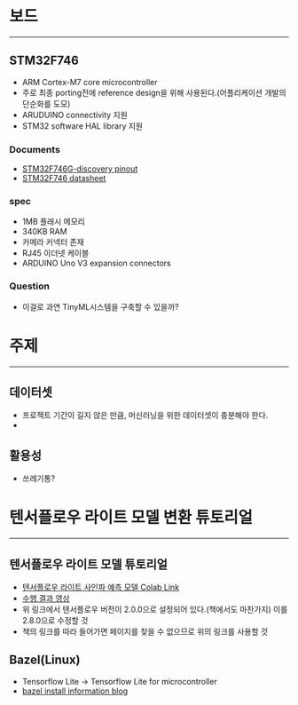 # 보드
---
## STM32F746
- ARM Cortex-M7 core microcontroller
- 주로 최종 porting전에 reference design을 위해 사용된다.(어플리케이션 개발의 단순화를 도모)
- ARUDUINO connectivity 지원
- STM32 software HAL library 지원

### Documents
- [STM32F746G-discovery pinout](https://os.mbed.com/platforms/ST-Discovery-F746NG/)
- [STM32F746 datasheet](https://www.st.com/resource/en/reference_manual/rm0385-stm32f75xxx-and-stm32f74xxx-advanced-armbased-32bit-mcus-stmicroelectronics.pdf) 

### spec
- 1MB 플래시 메모리
- 340KB RAM
- 카메라 커넥터 존재
- RJ45 이더넷 케이블
- ARDUINO Uno V3 expansion connectors

### Question
- 이걸로 과연 TinyML시스템을 구축할 수 있을까?

# 주제
---
## 데이터셋
- 프로젝트 기간이 길지 않은 만큼, 머신러닝을 위한 데이터셋이 충분해야 한다.
- 

## 활용성
- 쓰레기통?

# 텐서플로우 라이트 모델 변환 튜토리얼
---
## 텐서플로우 라이트 모델 튜토리얼
- [텐서플로우 라이트 사인파 예측 모델 Colab Link](https://colab.research.google.com/github/tensorflow/tflite-micro/blob/profiling-logs/tensorflow/lite/micro/examples/hello_world/train/train_hello_world_model.ipynb)
- [수행 결과 영상](https://github.com/yunho0130/tensorflow-lite/blob/master/tensorflow/lite/micro/examples/hello_world/images/STM32F746.gif)
- 위 링크에서 텐서플로우 버전이 2.0.0으로 설정되어 있다.(책에서도 마찬가지) 이를 2.8.0으로 수정할 것
- 책의 링크를 따라 들어가면 페이지를 찾을 수 없으므로 위의 링크를 사용할 것

## Bazel(Linux)
- Tensorflow Lite -> Tensorflow Lite for microcontroller
- [bazel install information blog](https://hiseon.me/c/bazel-tutorial/)
